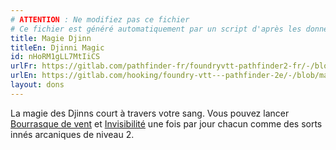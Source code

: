 ```yaml
---
# ATTENTION : Ne modifiez pas ce fichier
# Ce fichier est généré automatiquement par un script d'après les données du module Foundry VTT officiel et de sa traduction
title: Magie Djinn
titleEn: Djinni Magic
id: nHoRM1gLL7MtIiCS
urlFr: https://gitlab.com/pathfinder-fr/foundryvtt-pathfinder2-fr/-/blob/master/data/feats/nHoRM1gLL7MtIiCS.htm
urlEn: https://gitlab.com/hooking/foundry-vtt---pathfinder-2e/-/blob/master/packs/data/feats.db/djinni-magic.json
layout: dons
---
```

La magie des Djinns court à travers votre sang. Vous pouvez lancer [Bourrasque de vent](../sorts/bourrasque.html) et [Invisibilité](../sorts/invisibilité.html) une fois par jour chacun comme des sorts innés arcaniques de niveau 2.
